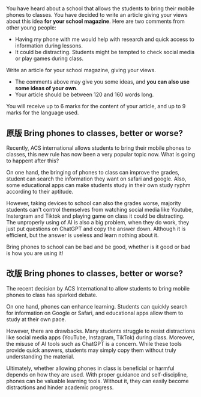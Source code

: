 # 
You have heard about a school that allows the students to bring their mobile phones to classes. You have decided to write an article giving your views about this idea **for your school magazine**. Here are two comments from other young people: 
- Having my phone with me would help with research and quick access to information during lessons. 
- It could be distracting. Students might be tempted to check social media or play games during class. 

Write an article for your school magazine, giving your views. 
- The comments above may give you some ideas, and **you can also use some ideas of your own**.
- Your article should be between 120 and 160 words long.

You will receive up to 6 marks for the content of your article, and up to 9 marks for the language used. 

## 原版 Bring phones to classes, better or worse?
Recently, ACS international allows students to bring their mobile phones to classes, this new rule has now been a very popular topic now. What is going to happent after this?

On one hand, the bringing of phones to class can improve the grades, student can search the information they want on safari and google. Also, some educational apps can make students study in their own study ryphm according to their aptitude.

However, taking devices to school can also the grades worse, majority students can't control themselves from watching social media like Youtube, Instergram and Tiktok and playing game on class it could be distracting. The unproperly using of AI is also a big problem, when they do work, they just put questions on ChatGPT and copy the answer down. Although it is efficient, but the answer is useless and learn nothing about it.

Bring phones to school can be bad and be good, whether is it good or bad is how you are using it!

## 改版 Bring phones to classes, better or worse?
The recent decision by ACS International to allow students to bring mobile phones to class has sparked debate.

On one hand, phones can enhance learning. Students can quickly search for information on Google or Safari, and educational apps allow them to study at their own pace.

However, there are drawbacks. Many students struggle to resist distractions like social media apps (YouTube, Instagram, TikTok) during class. Moreover, the misuse of AI tools such as ChatGPT is a concern. While these tools provide quick answers, students may simply copy them without truly understanding the material.

Ultimately, whether allowing phones in class is beneficial or harmful depends on how they are used. With proper guidance and self-discipline, phones can be valuable learning tools. Without it, they can easily become distractions and hinder academic progress.
